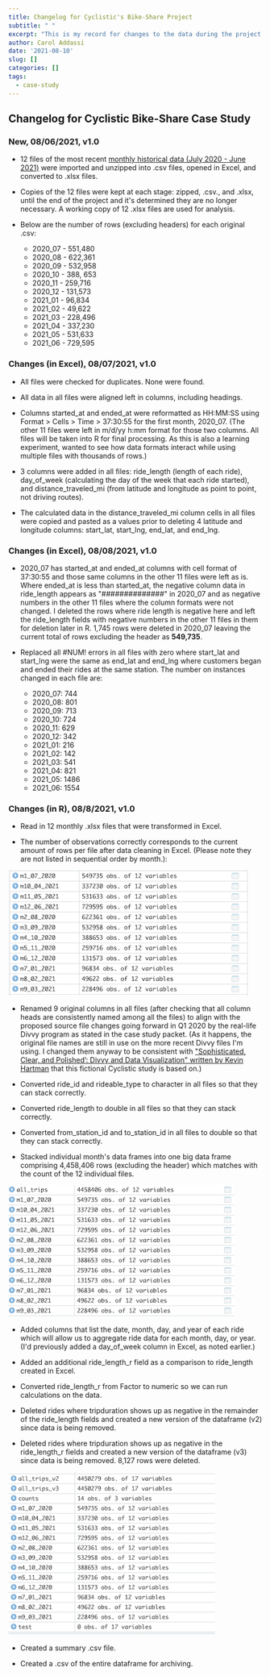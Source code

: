 ```yaml
---
title: Changelog for Cyclistic's Bike-Share Project
subtitle: " "
excerpt: "This is my record for changes to the data during the project."
author: Carol Addassi
date: '2021-08-10'
slug: []
categories: []
tags:
  - case-study
---
```


## Changelog for Cyclistic Bike-Share Case Study


### New, 08/06/2021, v1.0

  - 12 files of the most recent [monthly historical data (July 2020 - June 2021)](https://clever-poitras-02da34.netlify.app/talk/) were imported and unzipped into .csv files, opened in Excel, and converted to .xlsx files. 
  
  - Copies of the 12 files were kept at each stage: zipped, .csv., and .xlsx, until the end of the project and it's determined they are no longer necessary. A working copy of 12 .xlsx files are used for analysis. 
  
  - Below are the number of rows (excluding headers) for each original .csv:
    - 2020_07 - 551,480
    - 2020_08 - 622,361
    - 2020_09 - 532,958
    - 2020_10 - 388, 653
    - 2020_11 - 259,716
    - 2020_12 - 131,573
    - 2021_01 -  96,834
    - 2021_02 -  49,622
    - 2021_03 - 228,496
    - 2021_04 - 337,230
    - 2021_05 - 531,633
    - 2021_06 - 729,595 
    
### Changes (in Excel), 08/07/2021, v1.0
    
  - All files were checked for duplicates. None were found.
  
  - All data in all files were aligned left in columns, including headings.
  
  - Columns started_at and ended_at were reformatted as HH:MM:SS using Format > Cells > Time > 37:30:55 for the first month, 2020_07. (The other 11 files were left in m/d/yy h:mm format for those two columns. All files will be taken into R for final processing. As this is also a learning experiment, wanted to see how data formats interact while using multiple files with thousands of rows.)
  
  - 3 columns were added in all files: ride_length (length of each ride), day_of_week (calculating the day of the week that each ride started), and distance_traveled_mi (from latitude and longitude as point to point, not driving routes).

  - The calculated data in the distance_traveled_mi column cells in all files were copied and pasted as a values prior to deleting 4 latitude and longitude columns: start_lat, start_lng, end_lat, and end_lng.
  
### Changes (in Excel), 08/08/2021, v1.0
  
  - 2020_07 has started_at and ended_at columns with cell format of 37:30:55 and those same columns in the other 11 files were left as is. Where ended_at is less than started_at, the negative column data in ride_length appears as "##############" in 2020_07 and as negative numbers in the other 11 files where the column formats were not changed. I deleted the rows where ride length is negative here and left the ride_length fields with negative numbers in the other 11 files in them for deletion later in R. 1,745 rows were deleted in 2020_07 leaving the current total of rows excluding the header as **549,735**.
  
  - Replaced all #NUM! errors in all files with zero where start_lat and start_lng were the same as end_lat and end_lng where customers began and ended their rides at the same station. The number on instances changed in each file are:
 
    - 2020_07: 744
    - 2020_08: 801
    - 2020_09: 713
    - 2020_10: 724
    - 2020_11: 629
    - 2020_12: 342
    - 2021_01: 216
    - 2021_02: 142
    - 2021_03: 541
    - 2021_04: 821 
    - 2021_05: 1486
    - 2021_06: 1554
  

### Changes (in R), 08/8/2021, v1.0  
  
  - Read in 12 monthly .xlsx files that were transformed in Excel.
  
  - The number of observations correctly corresponds to the current amount of rows per file after data cleaning in Excel. (Please note they are not listed in sequential order by month.):
  
![](images/ObsAftUp.png)

  - Renamed 9 original columns in all files (after checking that all column heads are consistently named among all the files) to align with the proposed source file changes going forward in Q1 2020 by the real-life Divvy program as stated in the case study packet. (As it happens, the original file names are still in use on the more recent Divvy files I'm using. I changed them anyway to be consistent with ["Sophisticated, Clear, and Polished’: Divvy and Data Visualization" written by Kevin Hartman](https://artscience.blog/home/divvy-dataviz-case-study) that this fictional Cyclistic study is based on.)
  
  - Converted ride_id and rideable_type to character in all files so that they can stack correctly.
  
  - Converted ride_length to double in all files so that they can stack correctly.
  
  - Converted from_station_id and to_station_id in all files to double so that they can stack correctly.
  
  - Stacked individual month's data frames into one big data frame comprising 4,458,406 rows (excluding the header) which matches with the count of the 12 individual files.

![](images/AllTrips.png)

  - Added columns that list the date, month, day, and year of each ride which will allow us to aggregate ride data for each month, day, or year. (I'd previously added a day_of_week column in Excel, as noted earlier.)
  
  - Added an additional ride_length_r field as a comparison to ride_length created in Excel.
  
  - Converted ride_length_r from Factor to numeric so we can run calculations on the data.
  
  - Deleted rides where tripduration shows up as negative in the remainder of the ride_length fields and created a new version of the dataframe (v2) since data is being removed. 
  
  - Deleted rides where tripduration shows up as negative in the ride_length_r fields and created a new version of the dataframe (v3) since data is being removed. 8,127 rows were deleted.
  
![](images/ObsAftDelU.png)
  
  - Created a summary .csv file.
  
  - Created a .csv of the entire dataframe for archiving.
  
 
